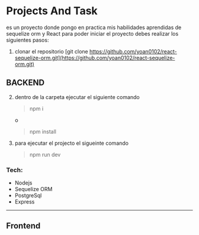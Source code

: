 # Projects And Task

es un proyecto donde pongo en practica mis habilidades aprendidas de sequelize orm y React para poder iniciar el proyecto debes realizar los siguientes pasos:

1. clonar el repositorio
   [git clone https://github.com/yoan0102/react-sequelize-orm.git](https://github.com/yoan0102/react-sequelize-orm.git)

## BACKEND

2. dentro de la carpeta ejecutar el siguiente comando

   > npm i

   o

   > npm install

3. para ejecutar el projecto el sigueinte comando
   > npm run dev

### Tech:

- Nodejs
- Sequelize ORM
- PostgreSql
- Express

---

## Frontend
